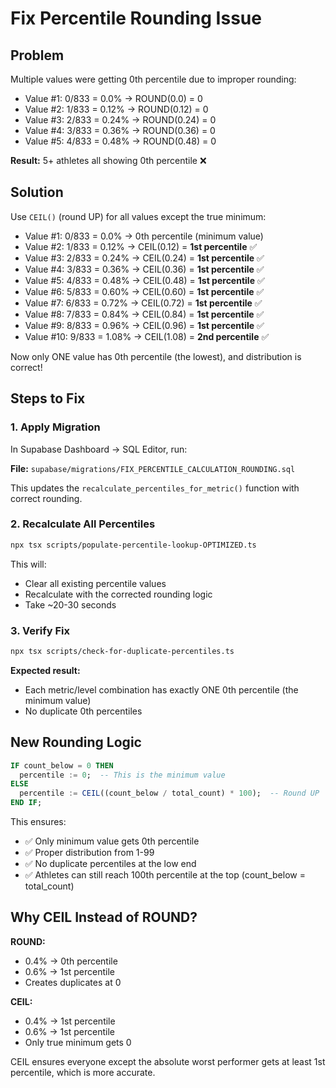 # Fix Percentile Rounding Issue

## Problem

Multiple values were getting 0th percentile due to improper rounding:
- Value #1: 0/833 = 0.0% → ROUND(0.0) = 0
- Value #2: 1/833 = 0.12% → ROUND(0.12) = 0
- Value #3: 2/833 = 0.24% → ROUND(0.24) = 0
- Value #4: 3/833 = 0.36% → ROUND(0.36) = 0
- Value #5: 4/833 = 0.48% → ROUND(0.48) = 0

**Result:** 5+ athletes all showing 0th percentile ❌

## Solution

Use `CEIL()` (round UP) for all values except the true minimum:
- Value #1: 0/833 = 0.0% → 0th percentile (minimum value)
- Value #2: 1/833 = 0.12% → CEIL(0.12) = **1st percentile** ✅
- Value #3: 2/833 = 0.24% → CEIL(0.24) = **1st percentile** ✅
- Value #4: 3/833 = 0.36% → CEIL(0.36) = **1st percentile** ✅
- Value #5: 4/833 = 0.48% → CEIL(0.48) = **1st percentile** ✅
- Value #6: 5/833 = 0.60% → CEIL(0.60) = **1st percentile** ✅
- Value #7: 6/833 = 0.72% → CEIL(0.72) = **1st percentile** ✅
- Value #8: 7/833 = 0.84% → CEIL(0.84) = **1st percentile** ✅
- Value #9: 8/833 = 0.96% → CEIL(0.96) = **1st percentile** ✅
- Value #10: 9/833 = 1.08% → CEIL(1.08) = **2nd percentile** ✅

Now only ONE value has 0th percentile (the lowest), and distribution is correct!

## Steps to Fix

### 1. Apply Migration

In Supabase Dashboard → SQL Editor, run:

**File:** `supabase/migrations/FIX_PERCENTILE_CALCULATION_ROUNDING.sql`

This updates the `recalculate_percentiles_for_metric()` function with correct rounding.

### 2. Recalculate All Percentiles

```bash
npx tsx scripts/populate-percentile-lookup-OPTIMIZED.ts
```

This will:
- Clear all existing percentile values
- Recalculate with the corrected rounding logic
- Take ~20-30 seconds

### 3. Verify Fix

```bash
npx tsx scripts/check-for-duplicate-percentiles.ts
```

**Expected result:**
- Each metric/level combination has exactly ONE 0th percentile (the minimum value)
- No duplicate 0th percentiles

## New Rounding Logic

```sql
IF count_below = 0 THEN
  percentile := 0;  -- This is the minimum value
ELSE
  percentile := CEIL((count_below / total_count) * 100);  -- Round UP
END IF;
```

This ensures:
- ✅ Only minimum value gets 0th percentile
- ✅ Proper distribution from 1-99
- ✅ No duplicate percentiles at the low end
- ✅ Athletes can still reach 100th percentile at the top (count_below = total_count)

## Why CEIL Instead of ROUND?

**ROUND:**
- 0.4% → 0th percentile
- 0.6% → 1st percentile
- Creates duplicates at 0

**CEIL:**
- 0.4% → 1st percentile
- 0.6% → 1st percentile
- Only true minimum gets 0

CEIL ensures everyone except the absolute worst performer gets at least 1st percentile, which is more accurate.
